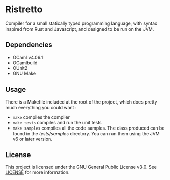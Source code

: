 # Ristretto #

Compiler for a small statically typed programming language, with syntax inspired from Rust and Javascript, and designed to be run on the JVM.

## Dependencies ##
* OCaml v4.06.1
* OCamlbuild
* OUnit2
* GNU Make

## Usage ##
There is a Makefile included at the root of the project, which does pretty much everything you could want :
* `make` compiles the compiler
* `make tests` compiles and run the unit tests
* `make samples` compiles all the code samples. The class produced can be found in the *tests/samples* directory. You can run them using the JVM v6 or later version.

## License ##
This project is licensed under the GNU General Public License v3.0. See [LICENSE](LICENSE) for more information.
